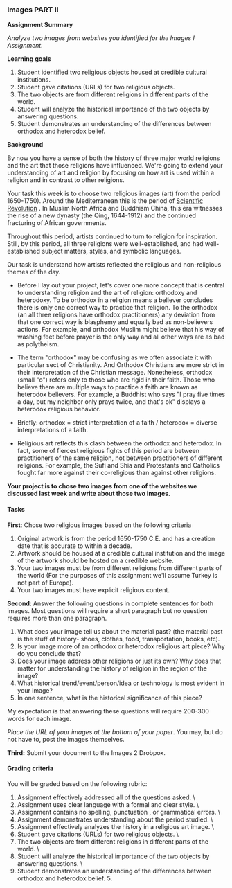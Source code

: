 
### Images PART II ### 
 
**Assignment Summary**

_Analyze two images from websites you identified for the Images I Assignment._

**Learning goals**

1. Student identified two religious objects housed at credible cultural institutions.
2. Student gave citations (URLs) for two religious objects. 
3. The two objects are from different religions in different parts of the world. 
4. Student will analyze the historical importance of the two objects by answering questions. 
5. Student demonstrates an understanding of the differences between orthodox and heterodox belief. 

**Background**

By now you have a sense of both the history of three major world
religions and the art that those religions have influenced. We're going
to extend your understanding of art and religion by focusing on how art
is used within a religion and in contrast to other religions. 

Your task this week is to choose two religious images (art) from the
period 1650-1750). Around the Mediterranean this is the period of
[Scientific
Revolution](http://ndcproxy.mnpals.net/login?url=http%3a%2f%2fgo.galegroup.com.ndcproxy.mnpals.net%2fps%2fi.do%3fid%3dGALE%7cCX3434900605&v=2.1&u=mnanorman&it=r&p=GVRL&sw=w&asid=2e59ed1d30d4ed28f5e19cfb5ed812f6) .
In Muslim North Africa and Buddhism China, this era witnesses the rise
of a new dynasty (the Qing, 1644-1912) and the continued fracturing of
African governments. 

Throughout this period, artists continued to turn to religion for
inspiration. Still, by this period, all three religions were
well-established, and had well-established subject matters, styles, and
symbolic languages. 

Our task is understand how artists reflected the religious and
non-religious themes of the day. 

- Before I lay out your project, let's cover one more concept that is
central to understanding religion and the art of religion: orthodoxy and
heterodoxy. To be orthodox in a religion means a believer concludes
there is only one correct way to practice that religion. To the orthodox
(an all three religions have orthodox practitioners) any deviation from
that one correct way is blasphemy and equally bad as non-believers
actions. For example, and orthodox Muslim might believe that his way of
washing feet before prayer is the only way and all other ways are as bad
as polytheism. 

- The term "orthodox" may be confusing as we often associate it with
particular sect of Christianity. And Orthodox Christians are more strict
in their interpretation of the Christian message. Nonetheless, orthodox
(small "o") refers only to those who are rigid in their faith. Those who
believe there are multiple ways to practice a faith are known as
heterodox believers. For example, a Buddhist who says "I pray five times
a day, but my neighbor only prays twice, and that's ok" displays a
heterodox religious behavior. 

- Briefly: orthodox = strict interpretation of a faith / heterodox =
diverse interpretations of a faith. 

- Religious art reflects this clash between the orthodox and heterodox. In
fact, some of fiercest religious fights of this period are between
practitioners of the same religion, not between practitioners of
different religions. For example, the Sufi and Shia and Protestants and
Catholics fought far more against their co-religious than against other
religions. 

**Your project is to chose two images from one of the websites we discussed last week and write about those two images.**

#### Tasks ####
**First**: Chose two religious images based on the following criteria

1.  Original artwork is from the period 1650-1750 C.E. and has a
    creation date that is accurate to within a decade. 
2.  Artwork should be housed at a credible cultural institution and the
    image of the artwork should be hosted on a credible website. 
3.  Your two images must be from different religions from different
    parts of the world (For the purposes of this assignment we'll assume
    Turkey is not part of Europe). 
4.  Your two images must have explicit religious content. 

**Second**: Answer the following questions in complete sentences for
both images. Most questions will require a short paragraph but no
question requires more than one paragraph. 

1.  What does your image tell us about the material past? (the material
    past is the stuff of history- shoes, clothes, food, transportation,
    books, etc). 
2.  Is your image more of an orthodox or heterodox religious art piece?
    Why do you conclude that? 
3.  Does your image address other religions or just its own? Why does
    that matter for understanding the history of religion in the region
    of the image? 
4.  What historical trend/event/person/idea or technology is most
    evident in your image?
5.  In one sentence, what is the historical significance of this piece? 

My expectation is that answering these questions will require 200-300
words for each image. 

*Place the URL of your images at the bottom of your paper*. You may, but
do not have to, post the images themselves. 

**Third:** Submit your document to the Images 2 Drobpox. 

#### Grading criteria 
You will be graded based on the following rubric:

1. Assignment effectively addressed all of the questions asked. \
2. Assignment uses clear language with a formal and clear style.  \
3. Assignment contains no spelling, punctuation , or grammatical errors. \
4. Assignment demonstrates understanding about the period studied. \
5. Assignment effectively analyzes the history in a religious art image. \
6. Student gave citations (URLs) for two religious objects. \
7. The two objects are from different religions in different parts of the world. \
8. Student will analyze the historical importance of the two objects by answering questions. \
9. Student demonstrates an understanding of the differences between orthodox and heterodox belief. 5. 

